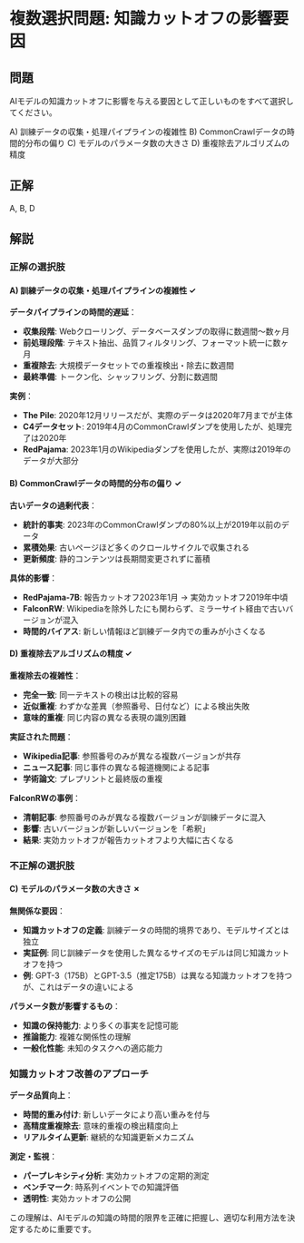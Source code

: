 # 複数選択問題: 知識カットオフの影響要因

## 問題
AIモデルの知識カットオフに影響を与える要因として正しいものをすべて選択してください。

A) 訓練データの収集・処理パイプラインの複雑性
B) CommonCrawlデータの時間的分布の偏り
C) モデルのパラメータ数の大きさ
D) 重複除去アルゴリズムの精度

## 正解
A, B, D

## 解説

### 正解の選択肢

#### A) 訓練データの収集・処理パイプラインの複雑性 ✓
**データパイプラインの時間的遅延**：
- **収集段階**: Webクローリング、データベースダンプの取得に数週間〜数ヶ月
- **前処理段階**: テキスト抽出、品質フィルタリング、フォーマット統一に数ヶ月
- **重複除去**: 大規模データセットでの重複検出・除去に数週間
- **最終準備**: トークン化、シャッフリング、分割に数週間

**実例**：
- **The Pile**: 2020年12月リリースだが、実際のデータは2020年7月までが主体
- **C4データセット**: 2019年4月のCommonCrawlダンプを使用したが、処理完了は2020年
- **RedPajama**: 2023年1月のWikipediaダンプを使用したが、実際は2019年のデータが大部分

#### B) CommonCrawlデータの時間的分布の偏り ✓
**古いデータの過剰代表**：
- **統計的事実**: 2023年のCommonCrawlダンプの80%以上が2019年以前のデータ
- **累積効果**: 古いページほど多くのクロールサイクルで収集される
- **更新頻度**: 静的コンテンツは長期間変更されずに蓄積

**具体的影響**：
- **RedPajama-7B**: 報告カットオフ2023年1月 → 実効カットオフ2019年中頃
- **FalconRW**: Wikipediaを除外したにも関わらず、ミラーサイト経由で古いバージョンが混入
- **時間的バイアス**: 新しい情報ほど訓練データ内での重みが小さくなる

#### D) 重複除去アルゴリズムの精度 ✓
**重複除去の複雑性**：
- **完全一致**: 同一テキストの検出は比較的容易
- **近似重複**: わずかな差異（参照番号、日付など）による検出失敗
- **意味的重複**: 同じ内容の異なる表現の識別困難

**実証された問題**：
- **Wikipedia記事**: 参照番号のみが異なる複数バージョンが共存
- **ニュース記事**: 同じ事件の異なる報道機関による記事
- **学術論文**: プレプリントと最終版の重複

**FalconRWの事例**：
- **清朝記事**: 参照番号のみが異なる複数バージョンが訓練データに混入
- **影響**: 古いバージョンが新しいバージョンを「希釈」
- **結果**: 実効カットオフが報告カットオフより大幅に古くなる

### 不正解の選択肢

#### C) モデルのパラメータ数の大きさ ✗
**無関係な要因**：
- **知識カットオフの定義**: 訓練データの時間的境界であり、モデルサイズとは独立
- **実証例**: 同じ訓練データを使用した異なるサイズのモデルは同じ知識カットオフを持つ
- **例**: GPT-3（175B）とGPT-3.5（推定175B）は異なる知識カットオフを持つが、これはデータの違いによる

**パラメータ数が影響するもの**：
- **知識の保持能力**: より多くの事実を記憶可能
- **推論能力**: 複雑な関係性の理解
- **一般化性能**: 未知のタスクへの適応能力

### 知識カットオフ改善のアプローチ
**データ品質向上**：
- **時間的重み付け**: 新しいデータにより高い重みを付与
- **高精度重複除去**: 意味的重複の検出精度向上
- **リアルタイム更新**: 継続的な知識更新メカニズム

**測定・監視**：
- **パープレキシティ分析**: 実効カットオフの定期的測定
- **ベンチマーク**: 時系列イベントでの知識評価
- **透明性**: 実効カットオフの公開

この理解は、AIモデルの知識の時間的限界を正確に把握し、適切な利用方法を決定するために重要です。